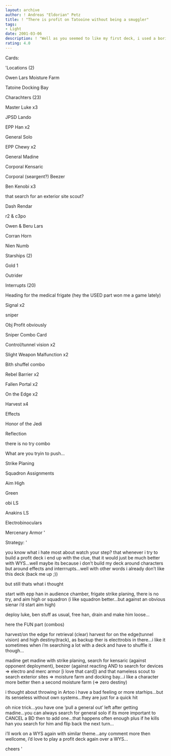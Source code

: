 ```yaml
---
layout: archive
author: ! Andreas "Eldorian" Petz
title: ! "There is profit on Tatooine without being a smuggler"
tags:
- Light
date: 2001-03-06
description: ! "Well as you seemed to like my first deck, i used a boring lesson at college to produce this..."
rating: 4.0
---
```

Cards: 

'Locations (2)

Owen Lars Moisture Farm

Tatoine Docking Bay


Charachters (23)

Master Luke x3

JPSD Lando 

EPP Han x2

General Solo

EPP Chewy x2

General Madine

Corporal Kensaric

Corporal (seargent?) Beezer

Ben Kenobi x3

that search for an exterior site scout?

Dash Rendar

r2 & c3po

Owen & Beru Lars

Corran Horn

Nien Numb


Starships (2)

Gold 1

Outrider


Interrupts (20)

Heading for the medical frigate (hey the USED part won me a game lately)

Signal x2

sniper


Obj Profit obviously

Sniper Combo Card

Control/tunnel vision x2

Slight Weapon Malfunction x2

Bith shuffel combo

Rebel Barrier x2

Fallen Portal x2

On the Edge x2

Harvest x4


Effects

Honor of the Jedi

Reflection

there is no try combo

What are you tryin to push...

Strike Planing

Squadron Assignments

Aim High


Green

obi LS

Anakins LS

Electrobinoculars

Mercenary Armor '

Strategy: '

you know what i hate most about watch your step? that whenever i try to build a profit deck i end up with the clue, that it would just be much better with WYS...well maybe its because i don’t build my deck around characters but around effects and interrrupts...well with other words i already don’t like this deck (back me up ;))


but still thats what i thought


start with epp han in audience chamber, frigate strike planing, there is no try, and aim high or squadron (i like squadron better...but against an obvious sienar i’d start aim high)


deploy luke, ben stuff as usual, free han, drain and make him loose...

here the FUN part (combos)


harvest/on the edge for retrieval (clear) harvest for on the edge(tunnel vision) and high destiny(track), as backup ther is electtrobis in there...i like it sometimes when i’m searching a lot with a deck and have to shuffle it though...


madine get madine with strike planing, search for kensaric (against opponent deployment), beezer (against reacting AND to search for devices => electro and merc armor [i love that card]) and that nameless scout to search exterior sites => moisture farm and docking bay...i like a character more better then a second moisture farm (=> zero destiny)


i thought about throwing in Artoo i have a bad feeling or more starhips...but its senseless without own systems...they are just for a quick hit


oh nice trick...you have one ’pull a general out’ left after getting madine...you can always search for general solo if its more important to CANCEL a BD then to add one...that happens often enough plus if he kills han you search for him and flip back the next turn...


i’ll work on a WYS again with similar theme...any comment more then wellcome, i’d love to play a profit deck again over a WYS...


cheers '